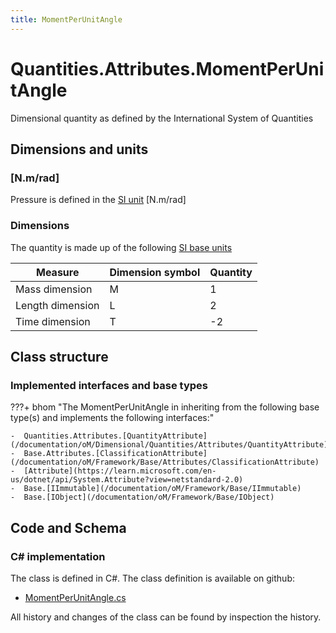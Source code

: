 ```yaml
---
title: MomentPerUnitAngle
---
```


# Quantities.Attributes.MomentPerUnitAngle

Dimensional quantity as defined by the International System of Quantities

## Dimensions and units

### [N.m/rad]

Pressure is defined in the [SI unit](https://bhom.xyz/documentation/BHoM_oM/BHoM-Units-conventions/) [N.m/rad]

### Dimensions

The quantity is made up of the following [SI base units](https://en.wikipedia.org/wiki/SI_base_unit)

| Measure        | Dimension symbol | Quantity |
|------------------|--------|----------|
| Mass dimension |  M  |1  |
| Length dimension |  L  |2  |
| Time dimension |  T  |-2  |


## Class structure

### Implemented interfaces and base types

???+ bhom "The MomentPerUnitAngle in inheriting from the following base type(s) and implements the following interfaces:"

    -  Quantities.Attributes.[QuantityAttribute](/documentation/oM/Dimensional/Quantities/Attributes/QuantityAttribute)
    -  Base.Attributes.[ClassificationAttribute](/documentation/oM/Framework/Base/Attributes/ClassificationAttribute)
    -  [Attribute](https://learn.microsoft.com/en-us/dotnet/api/System.Attribute?view=netstandard-2.0)
    -  Base.[IImmutable](/documentation/oM/Framework/Base/IImmutable)
    -  Base.[IObject](/documentation/oM/Framework/Base/IObject)




## Code and Schema

### C# implementation

The class is defined in C#. The class definition is available on github:

- [MomentPerUnitAngle.cs](https://github.com/BHoM/BHoM/blob/develop/Quantities_oM/Attributes\MomentPerUnitAngle.cs)

All history and changes of the class can be found by inspection the history.
